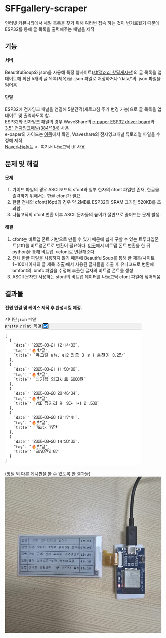 # SFFgallery-scraper
인터넷 커뮤니티에서 세일 목록을 찾기 위해 여러번 접속 하는 것이 번거로웠기 때문에 ESP32를 통해 글 목록을 출력해주는 패널을 제작
## 기능
#### 서버
BeautifulSoup와 json을 사용해 특정 웹사이트([sff갤러리 핫딜게시판](https://gall.dcinside.com/mgallery/board/lists/?id=sff&sort_type=N&search_head=100&page=1))의 글 목록을 업데이트해 최신 5개의 글 목록(제목)을 .json 파일로 저장하거나 'data/'의 .json 파일을 읽어옴
#### 단말
ESP32에 전자잉크 패널을 연결해 5분간격(새로고침 주기 변경 가능)으로 글 목록을 업데이트 및 출력하도록 함.  
ESP32와 전자잉크 패널의 경우 WaveShare의 [e-paper ESP32 driver board](https://www.waveshare.com/wiki/E-Paper_ESP32_Driver_Board)와 [3.5" 전자잉크패널(384*184)](https://www.waveshare.com/3.5inch-e-paper-module-g.htm) 사용  
e-paper의 가이드는 [이쪽](https://www.waveshare.com/wiki/3.5inch_e-Paper_Module_(G))에서 확인, Waveshare의 전자잉크패널 튜토리얼 파일을 수정해 제작  
[Naver나눔폰트](https://hangeul.naver.com/fonts/search?f=nanum) <- 여기서 나눔고딕 ttf 사용  
## 문제 및 해결
#### 문제
1. 가이드 파일의 경우 ASCII코드의 sfont와 일부 한자의 cfont 파일만 존재, 한글을 출력하기 위해서는 한글 cfont가 필요.  
2. 한글 전체의 cfont(16pt)의 경우 약 2MB로 ESP32의 SRAM 크기인 520KB를 초과함.
3. 나눔고딕의 cfont 변환 이후 ASCII 문자들의 높이가 절반으로 줄어드는 문제 발생.
#### 해결
1. cfont는 비트맵 폰트 기반으로 만들 수 있기 때문에 쉽게 구할 수 있는 트루타입폰트(.ttf)를 비트맵폰트로 변환이 필요하다. [이곳](https://www.angelcode.com/products/bmfont/)에서 비트맵 폰트 변환을 한 뒤 python을 통해 비트맵->cfont로 변환해준다.  
2. 전체 한글 파일을 사용하지 않기 때문에 BeautifulSoup를 통해 글 제목(사이트 1~100페이지의 글 제목 추출)에서 사용된 글자들을 추출 후 유니코드로 변환해 bmfont의 .bmfc 파일을 수정해 추출한 글자의 비트맵 폰트를 생성
3. ASCII 문자만 사용하는 sfont의 비트맵 데이터를 나눔고딕 cfont 파일에 덮어씌움
## 결과물
#### 전원 연결 및 케이스 제작 후 완성시킬 예정.  
서버단 json 파일  
<img src="./img/server.png" width=437 height=458/>  

(핫딜 외 다른 게시판을 볼 수 있도록 한 결과물)  
<img src="./img/scraper.jpg" width=500 height=500/>  
